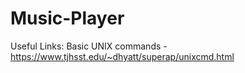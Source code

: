 # Music-Player

Useful Links:
Basic UNIX commands - https://www.tjhsst.edu/~dhyatt/superap/unixcmd.html
